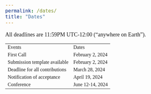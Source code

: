 ```yaml
---
permalink: /dates/
title: "Dates"
---
```

<html>
<head>
<meta name="viewport" content="width=device-width, initial-scale=1">
<style>

th, td {
  text-align: left;
  padding: 20px;
  font-size: 18px;
}

h1, h2, h3, h4, h5 {
  font-family: 'Akaya Telivigala';font-size:25px;
}
body {
    font-family: 'Akaya Telivigala';font-size: 18px;
} 

tr:nth-child(odd) {
  background-color: #009999;
  font-family: 'Akaya Telivigala';font-size: 18px;
}
</style>
</head>
<body>

<p>All deadlines are 11:59PM UTC-12:00 (“anywhere on Earth”).</p>

<table>
  <tr>
    <td>Events</td>
    <td>Dates</td>
  </tr>
  <tr>
     <td>First Call</td>
     <td>February 2, 2024</td>
  </tr>
  <tr>
    <td> Submission template available</td>
    <td>February 2, 2024</td>
  </tr>
  <tr>
    <td>Deadline for all contributions</td>
    <td>March 28, 2024</td>
  </tr>
  <tr>
    <td>Notification of acceptance</td>
    <td>April 19, 2024</td>
  </tr>
  <tr>
    <td>Conference</td>
    <td>June 12-14, 2024</td>
  </tr>
</table>

</body>
</html>

